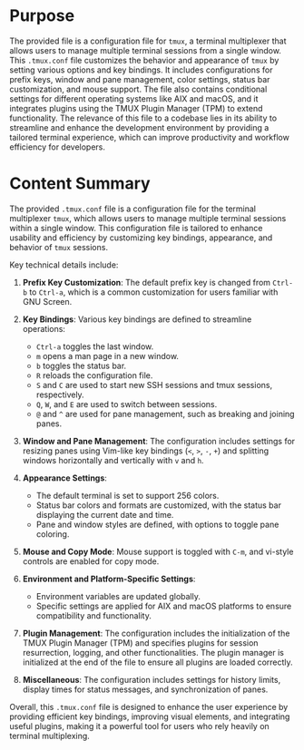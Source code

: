 # Purpose
The provided file is a configuration file for `tmux`, a terminal multiplexer that allows users to manage multiple terminal sessions from a single window. This `.tmux.conf` file customizes the behavior and appearance of `tmux` by setting various options and key bindings. It includes configurations for prefix keys, window and pane management, color settings, status bar customization, and mouse support. The file also contains conditional settings for different operating systems like AIX and macOS, and it integrates plugins using the TMUX Plugin Manager (TPM) to extend functionality. The relevance of this file to a codebase lies in its ability to streamline and enhance the development environment by providing a tailored terminal experience, which can improve productivity and workflow efficiency for developers.
# Content Summary
The provided `.tmux.conf` file is a configuration file for the terminal multiplexer `tmux`, which allows users to manage multiple terminal sessions within a single window. This configuration file is tailored to enhance usability and efficiency by customizing key bindings, appearance, and behavior of `tmux` sessions.

Key technical details include:

1. **Prefix Key Customization**: The default prefix key is changed from `Ctrl-b` to `Ctrl-a`, which is a common customization for users familiar with GNU Screen.

2. **Key Bindings**: Various key bindings are defined to streamline operations:
   - `Ctrl-a` toggles the last window.
   - `m` opens a man page in a new window.
   - `b` toggles the status bar.
   - `R` reloads the configuration file.
   - `S` and `C` are used to start new SSH sessions and tmux sessions, respectively.
   - `Q`, `W`, and `E` are used to switch between sessions.
   - `@` and `^` are used for pane management, such as breaking and joining panes.

3. **Window and Pane Management**: The configuration includes settings for resizing panes using Vim-like key bindings (`<`, `>`, `-`, `+`) and splitting windows horizontally and vertically with `v` and `h`.

4. **Appearance Settings**: 
   - The default terminal is set to support 256 colors.
   - Status bar colors and formats are customized, with the status bar displaying the current date and time.
   - Pane and window styles are defined, with options to toggle pane coloring.

5. **Mouse and Copy Mode**: Mouse support is toggled with `C-m`, and vi-style controls are enabled for copy mode.

6. **Environment and Platform-Specific Settings**: 
   - Environment variables are updated globally.
   - Specific settings are applied for AIX and macOS platforms to ensure compatibility and functionality.

7. **Plugin Management**: The configuration includes the initialization of the TMUX Plugin Manager (TPM) and specifies plugins for session resurrection, logging, and other functionalities. The plugin manager is initialized at the end of the file to ensure all plugins are loaded correctly.

8. **Miscellaneous**: The configuration includes settings for history limits, display times for status messages, and synchronization of panes.

Overall, this `.tmux.conf` file is designed to enhance the user experience by providing efficient key bindings, improving visual elements, and integrating useful plugins, making it a powerful tool for users who rely heavily on terminal multiplexing.
